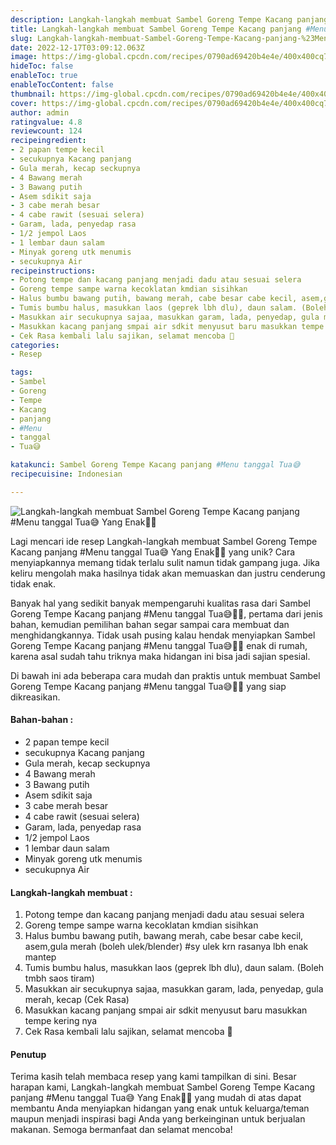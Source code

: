 ```yaml
---
description: Langkah-langkah membuat Sambel Goreng Tempe Kacang panjang #Menu tanggal Tua😅 Yang Enak"
title: Langkah-langkah membuat Sambel Goreng Tempe Kacang panjang #Menu tanggal Tua😅 Yang Enak
slug: Langkah-langkah-membuat-Sambel-Goreng-Tempe-Kacang-panjang-%23Menu-tanggal-Tua%F0%9F%98%85-Yang-Enak
date: 2022-12-17T03:09:12.063Z
image: https://img-global.cpcdn.com/recipes/0790ad69420b4e4e/400x400cq70/photo.jpg
hideToc: false
enableToc: true
enableTocContent: false
thumbnail: https://img-global.cpcdn.com/recipes/0790ad69420b4e4e/400x400cq70/photo.jpg
cover: https://img-global.cpcdn.com/recipes/0790ad69420b4e4e/400x400cq70/photo.jpg
author: admin
ratingvalue: 4.8
reviewcount: 124
recipeingredient:
- 2 papan tempe kecil
- secukupnya Kacang panjang
- Gula merah, kecap seckupnya
- 4 Bawang merah
- 3 Bawang putih
- Asem sdikit saja
- 3 cabe merah besar
- 4 cabe rawit (sesuai selera)
- Garam, lada, penyedap rasa
- 1/2 jempol Laos
- 1 lembar daun salam
- Minyak goreng utk menumis
- secukupnya Air
recipeinstructions:
- Potong tempe dan kacang panjang menjadi dadu atau sesuai selera
- Goreng tempe sampe warna kecoklatan kmdian sisihkan
- Halus bumbu bawang putih, bawang merah, cabe besar cabe kecil, asem,gula merah (boleh ulek/blender) #sy ulek krn rasanya lbh enak mantep
- Tumis bumbu halus, masukkan laos (geprek lbh dlu), daun salam. (Boleh tmbh saos tiram)
- Masukkan air secukupnya sajaa, masukkan garam, lada, penyedap, gula merah, kecap (Cek Rasa)
- Masukkan kacang panjang smpai air sdkit menyusut baru masukkan tempe kering nya
- Cek Rasa kembali lalu sajikan, selamat mencoba 🥰
categories:
- Resep

tags:
- Sambel
- Goreng
- Tempe
- Kacang
- panjang
- #Menu
- tanggal
- Tua😅

katakunci: Sambel Goreng Tempe Kacang panjang #Menu tanggal Tua😅
recipecuisine: Indonesian

---
```


![Langkah-langkah membuat Sambel Goreng Tempe Kacang panjang #Menu tanggal Tua😅 Yang Enak👩‍🍳](https://img-global.cpcdn.com/recipes/0790ad69420b4e4e/400x400cq70/photo.jpg)

Lagi mencari ide resep Langkah-langkah membuat Sambel Goreng Tempe Kacang panjang #Menu tanggal Tua😅 Yang Enak👩‍🍳 yang unik? Cara menyiapkannya memang tidak terlalu sulit namun tidak gampang juga. Jika keliru mengolah maka hasilnya tidak akan memuaskan dan justru cenderung tidak enak.

Banyak hal yang sedikit banyak mempengaruhi kualitas rasa dari Sambel Goreng Tempe Kacang panjang #Menu tanggal Tua😅👩‍🍳, pertama dari jenis bahan, kemudian pemilihan bahan segar sampai cara membuat dan menghidangkannya. Tidak usah pusing kalau hendak menyiapkan Sambel Goreng Tempe Kacang panjang #Menu tanggal Tua😅👩‍🍳 enak di rumah, karena asal sudah tahu triknya maka hidangan ini bisa jadi sajian spesial.

Di bawah ini ada beberapa cara mudah dan praktis untuk membuat Sambel Goreng Tempe Kacang panjang #Menu tanggal Tua😅👩‍🍳 yang siap dikreasikan.

<!--inarticleads1-->

#### Bahan-bahan :

- 2 papan tempe kecil
- secukupnya Kacang panjang
- Gula merah, kecap seckupnya
- 4 Bawang merah
- 3 Bawang putih
- Asem sdikit saja
- 3 cabe merah besar
- 4 cabe rawit (sesuai selera)
- Garam, lada, penyedap rasa
- 1/2 jempol Laos
- 1 lembar daun salam
- Minyak goreng utk menumis
- secukupnya Air

<!--inarticleads2-->

#### Langkah-langkah membuat :

1. Potong tempe dan kacang panjang menjadi dadu atau sesuai selera
1. Goreng tempe sampe warna kecoklatan kmdian sisihkan
1. Halus bumbu bawang putih, bawang merah, cabe besar cabe kecil, asem,gula merah (boleh ulek/blender) #sy ulek krn rasanya lbh enak mantep
1. Tumis bumbu halus, masukkan laos (geprek lbh dlu), daun salam. (Boleh tmbh saos tiram)
1. Masukkan air secukupnya sajaa, masukkan garam, lada, penyedap, gula merah, kecap (Cek Rasa)
1. Masukkan kacang panjang smpai air sdkit menyusut baru masukkan tempe kering nya
1. Cek Rasa kembali lalu sajikan, selamat mencoba 🥰

#### Penutup

Terima kasih telah membaca resep yang kami tampilkan di sini. Besar harapan kami, Langkah-langkah membuat Sambel Goreng Tempe Kacang panjang #Menu tanggal Tua😅 Yang Enak👩‍🍳 yang mudah di atas dapat membantu Anda menyiapkan hidangan yang enak untuk keluarga/teman maupun menjadi inspirasi bagi Anda yang berkeinginan untuk berjualan makanan. Semoga bermanfaat dan selamat mencoba!